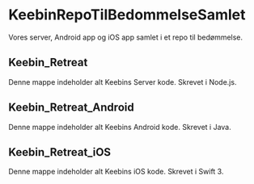 # KeebinRepoTilBedommelseSamlet
Vores server, Android app og iOS app samlet i et repo til bedømmelse.



## Keebin_Retreat

Denne mappe indeholder alt Keebins Server kode.
Skrevet i Node.js.

## Keebin_Retreat_Android

Denne mappe indeholder alt Keebins Android kode.
Skrevet i Java.

## Keebin_Retreat_iOS

Denne mappe indeholder alt Keebins iOS kode.
Skrevet i Swift 3.
